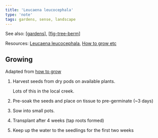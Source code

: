 ```yaml
---
title: 'Leucaena leucocephala'
type: 'note'
tags: gardens, sense, landscape
---
```


See also: [[gardens]], [[fig-tree-berm]]

Resources: [Leucaena leucocephala](https://en.wikipedia.org/wiki/Leucaena_leucocephala), [How to grow etc](https://www.microfarmguide.com/leucaena-leucocephala/) 

## Growing

Adapted from [how to grow](https://www.microfarmguide.com/leucaena-leucocephala/)

1. Harvest seeds from dry pods on available plants.

    Lots of this in the local creek.

2. Pre-soak the seeds and place on tissue to pre-germinate (~3 days)
3. Sow into small pots. 
4. Transplant after 4 weeks (tap roots formed)
5. Keep up the water to the seedlings for the first two weeks


[//begin]: # "Autogenerated link references for markdown compatibility"
[gardens]: gardens "Gardens"
[fig-tree-berm]: fig-tree-berm "Fig tree berm"
[//end]: # "Autogenerated link references"